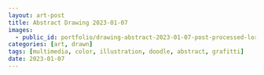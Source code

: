 ```yaml
---
layout: art-post
title: Abstract Drawing 2023-01-07
images:
  - public_id: portfolio/drawing-abstract-2023-01-07-post-processed-lores
categories: [art, drawn]
tags: [multimedia, color, illustration, doodle, abstract, grafitti]
date: 2023-01-07
---
```

